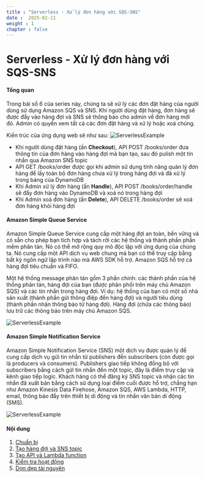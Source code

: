 ```yaml
---
title : "Serverless - Xử lý đơn hàng với SQS-SNS"
date :  2025-02-11
weight : 1 
chapter : false
---
```

# Serverless - Xử lý đơn hàng với SQS-SNS

#### Tổng quan

Trong bài số 6 của series này, chúng ta sẽ xử lý các đơn đặt hàng của người dùng sử dụng Amazon SQS và SNS. Khi người dùng đặt hàng, đơn hàng sẽ được đẩy vào hàng đợi và SNS sẽ thông báo cho admin về đơn hàng mới đó. Admin có quyền xem tất cả các đơn đặt hàng và xử lý hoặc xoá chúng.

Kiến trúc của ứng dụng web sẽ như sau:
![ServerlessExample](/images/serverless-diagram.png?featherlight=false&width=50pc)

- Khi người dùng đặt hàng (ấn **Checkout**), API POST /books/order đưa thông tin của đơn hàng vào hàng đợi mà bạn tạo, sau đó pulish một tin nhắn qua Amazon SNS topic
- API GET /books/order được gọi khi admin sử dụng tính năng quản lý đơn hàng để lấy toàn bộ đơn hàng chưa xử lý trong hàng đợi và đã xử lý trong bảng của DynamoDB
- Khi Admin xử lý đơn hàng (ấn **Handle**),  API POST /books/order/handle sẽ đẩy đơn hàng vào DynamoDB và xoá nó trong hàng đợi
- Khi Admin xoá đơn hàng (ấn **Delete**), API DELETE /books/order sẽ xoá đơn hàng khỏi hàng đợi

#### Amazon Simple Queue Service

Amazon Simple Queue Service cung cấp một hàng đợi an toàn, bền vững và có sẵn cho phép bạn tích hợp và tách rời các hệ thống và thành phần phần mềm phân tán. Nó có thể mở rộng quy mô độc lập với ứng dụng của chúng ta. Nó cung cấp một API dịch vụ web chung mà bạn có thể truy cập bằng bất kỳ ngôn ngữ lập trình nào mà AWS SDK hỗ trợ. Amazon SQS hỗ trợ cả hàng đợi tiêu chuẩn và FIFO.

Một hệ thống message phân tán gồm 3 phần chính: các thành phần của hệ thống phân tán, hàng đợi của bạn (được phân phối trên máy chủ Amazon SQS) và các tin nhắn trong hàng đợi. Ví dụ: hệ thống của bạn có một số nhà sản xuất (thành phần gửi thông điệp đến hàng đợi) và người tiêu dùng (thành phần nhận thông báo từ hàng đợi). Hàng đợi (chứa các thông báo) lưu trữ các thông báo trên máy chủ Amazon SQS.

![ServerlessExample](/images/sqs-basic.png?featherlight=false&width=55pc)

#### Amazon Simple Notification Service

Amazon Simple Notification Service (SNS) một dịch vụ được quản lý để cung cấp dịch vụ gửi tin nhắn từ publishers đến subscribers (còn được gọi là producers và consumers). Publishers giao tiếp không đồng bộ với subscribers bằng cách gửi tin nhắn đến một topic, đây là điểm truy cập và kênh giao tiếp logic. Khách hàng có thể đăng ký SNS topic và nhận các tin nhắn đã xuất bản bằng cách sử dụng loại điểm cuối được hỗ trợ, chẳng hạn như Amazon Kinesis Data Firehose, Amazon SQS, AWS Lambda, HTTP, email, thông báo đẩy trên thiết bị di động và tin nhắn văn bản di động (SMS).

![ServerlessExample](/images/sns-basic.png?featherlight=false&width=50pc)

#### Nội dung

1. [Chuẩn bị](1-preparation/)
2. [Tạo hàng đợi và SNS topic](2-create-sqs-and-sns/)
3. [Tạo API và Lambda function](3-create-api-lambda-function/)
4. [Kiểm tra hoạt động](4-test-operation/)
5. [Dọn dẹp tài nguyên](5-cleanup)
